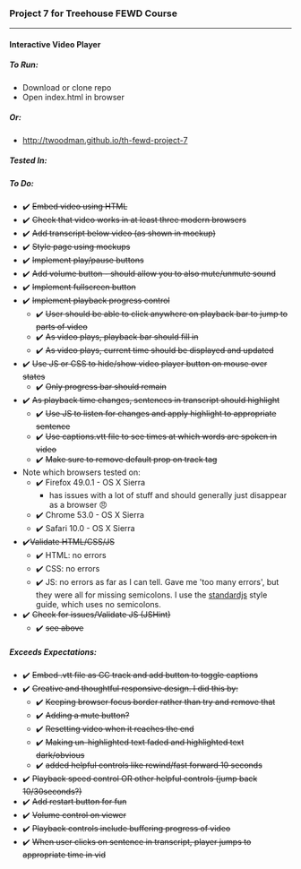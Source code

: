 ### Project 7 for Treehouse FEWD Course
----


#### Interactive Video Player


##### To Run:
- Download or clone repo
- Open index.html in browser


##### Or:
- http://twoodman.github.io/th-fewd-project-7


##### Tested In:



##### To Do:
- ✔️ ~~Embed video using HTML~~
- ✔️ ~~Check that video works in at least three modern
browsers~~
- ✔️ ~~Add transcript below video (as shown in mockup)~~
- ✔️ ~~Style page using mockups~~
- ✔️ ~~Implement play/pause buttons~~
- ✔️ ~~Add volume button - should allow you to also mute/unmute sound~~
- ✔️ ~~Implement fullscreen button~~
- ✔️ ~~Implement playback progress control~~
  - ✔️ ~~User should be able to click anywhere on playback bar to
  jump to parts of video~~
  - ✔️ ~~As video plays, playback bar should fill in~~
  - ✔️ ~~As video plays, current time should be displayed and updated~~
- ✔️ ~~Use JS or CSS to hide/show video player button on mouse over states~~
  - ✔️ ~~Only progress bar should remain~~
- ✔️ ~~As playback time changes, sentences in transcript should highlight~~
  - ✔️ ~~Use JS to listen for changes and apply highlight to appropriate sentence~~
  - ✔️ ~~Use captions.vtt file to see times at which words are spoken in video~~
  - ✔️ ~~Make sure to remove default prop on track tag~~
- Note which browsers tested on:
  - ✔️ Firefox 49.0.1 - OS X Sierra
    - has issues with a lot of stuff and should generally just disappear as a browser 😠
  - ✔️ Chrome 53.0 - OS X Sierra
  - ✔️ Safari 10.0 - OS X Sierra
- ✔️~~Validate HTML/CSS/JS~~
  - ✔️ HTML: no errors
  - ✔️ CSS: no errors
  - ✔️ JS: no errors as far as I can tell. Gave me 'too many errors', but they were all for missing semicolons. I use the [standardjs](http://standardjs.com/) style guide, which uses no semicolons.
- ✔️ ~~Check for issues/Validate JS (JSHint)~~
  - ✔️ ~~see above~~


##### Exceeds Expectations:
- ✔️ ~~Embed .vtt file as CC track and add button to toggle captions~~
- ✔️ ~~Creative and thoughtful responsive design. I did this by:~~
  - ✔️ ~~Keeping browser focus border rather than try and remove
  that~~
  - ✔️ ~~Adding a mute button?~~
  - ✔️ ~~Resetting video when it reaches the end~~
  - ✔️ ~~Making un-highlighted text faded and highlighted text dark/obvious~~
  - ✔️ ~~added helpful controls like rewind/fast forward 10 seconds~~
- ✔️ ~~Playback speed control OR other helpful controls (jump back 10/30seconds?)~~
- ✔️ ~~Add restart button for fun~~
- ✔️ ~~Volume control on viewer~~
- ✔️ ~~Playback controls include buffering progress of video~~
- ✔️ ~~When user clicks on sentence in transcript, player jumps to
appropriate time in vid~~
